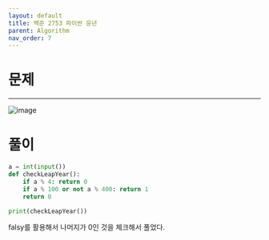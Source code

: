 ```yaml
---
layout: default
title: 백준 2753 파이썬 윤년
parent: Algorithm
nav_order: 7
---
```



# 문제

---
![image](https://github.com/cjddn/cjddn.github.io/assets/137849066/25dd42a5-ede9-42e7-8b6a-aedbd613f060)



# 풀이
```python
a = int(input())
def checkLeapYear():
    if a % 4: return 0
    if a % 100 or not a % 400: return 1
    return 0

print(checkLeapYear())
``` 
falsy를 활용해서 나머지가 0인 것을 체크해서 풀었다.
